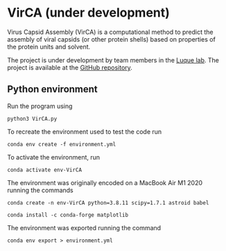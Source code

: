 # VirCA (under development)
Virus Capsid Assembly (VirCA) is a computational method to predict the assembly of viral capsids (or other protein shells) based on properties of the protein units and solvent.

The project is under development by team members in the [Luque lab](https://www.luquelab.com). The project is available at the [GitHub repository](https://github.com/luquelab/VirCA).

## Python environment
Run the program using

    python3 VirCA.py

To recreate the environment used to test the code run

    conda env create -f environment.yml

To activate the environment, run

    conda activate env-VirCA

The environment was originally encoded on a MacBook Air M1 2020 running the commands

    conda create -n env-VirCA python=3.8.11 scipy=1.7.1 astroid babel

    conda install -c conda-forge matplotlib 

The environment was exported running the command

    conda env export > environment.yml


